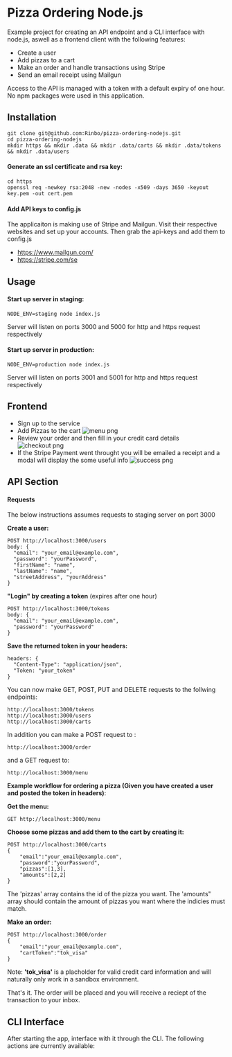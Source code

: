 # Pizza Ordering Node.js

Example project for creating an API endpoint and a CLI interface with node.js, aswell as a frontend client with the following features:

- Create a user
- Add pizzas to a cart
- Make an order and handle transactions using Stripe
- Send an email receipt using Mailgun

Access to the API is managed with a token with a default expiry of one hour. No npm packages were used in this application.

## Installation

```
git clone git@github.com:Rinbo/pizza-ordering-nodejs.git
cd pizza-ordering-nodejs
mkdir https && mkdir .data && mkdir .data/carts && mkdir .data/tokens && mkdir .data/users
```

#### Generate an ssl certificate and rsa key:

```
cd https
openssl req -newkey rsa:2048 -new -nodes -x509 -days 3650 -keyout key.pem -out cert.pem

```

#### Add API keys to config.js

The applicaiton is making use of Stripe and Mailgun. Visit their respective websites and set up your accounts. Then grab the api-keys and add them to config.js

- https://www.mailgun.com/
- https://stripe.com/se

## Usage

#### Start up server in staging:

```
NODE_ENV=staging node index.js
```

Server will listen on ports 3000 and 5000 for http and https request respectively

#### Start up server in production:

```
NODE_ENV=production node index.js
```

Server will listen on ports 3001 and 5001 for http and https request respectively

## Frontend

- Sign up to the service
- Add Pizzas to the cart
  ![menu png](https://user-images.githubusercontent.com/37734235/52374074-99f77500-2a5c-11e9-9b88-fa32161f5202.jpg)
- Review your order and then fill in your credit card details
  ![checkout png](https://user-images.githubusercontent.com/37734235/52374078-9c59cf00-2a5c-11e9-910c-89abb3c2559a.jpg)
- If the Stripe Payment went throught you will be emailed a receipt and a modal will display the some useful info
  ![success png](https://user-images.githubusercontent.com/37734235/52374084-9e239280-2a5c-11e9-8911-743a2d1b9ab7.jpg)

## API Section

#### Requests

The below instructions assumes requests to staging server on port 3000

**Create a user:**

```
POST http://localhost:3000/users
body: {
  "email": "your_email@example.com",
  "password": "yourPassword",
  "firstName": "name",
  "lastName": "name",
  "streetAddress", "yourAddress"
}
```

**"Login" by creating a token** (expires after one hour)

```
POST http://localhost:3000/tokens
body: {
  "email": "your_email@example.com",
  "password": "yourPassword"
}
```

**Save the returned token in your headers:**

```
headers: {
  "Content-Type": "application/json",
  "Token: "your_token"
}
```

You can now make GET, POST, PUT and DELETE requests to the follwing endpoints:

```
http://localhost:3000/tokens
http://localhost:3000/users
http://localhost:3000/carts
```

In addition you can make a POST request to :

```
http://localhost:3000/order
```

and a GET request to:

```
http://localhost:3000/menu
```

**Example workflow for ordering a pizza (Given you have created a user and posted the token in headers)**:

**Get the menu:**

```
GET http://localhost:3000/menu
```

**Choose some pizzas and add them to the cart by creating it:**

```
POST http://localhost:3000/carts
{
	"email":"your_email@example.com",
	"password":"yourPassword",
	"pizzas":[1,3],
	"amounts":[2,2]
}
```

The 'pizzas' array contains the id of the pizza you want.
The 'amounts" array should contain the amount of pizzas you want where the indicies must match.

**Make an order:**

```
POST http://localhost:3000/order
{
	"email":"your_email@example.com",
	"cartToken":"tok_visa"
}
```

Note: **'tok_visa'** is a placholder for valid credit card information and will naturally only work in a sandbox environment.

That's it. The order will be placed and you will receive a reciept of the transaction to your inbox.

## CLI Interface

After starting the app, interface with it through the CLI. The following actions are currently available:
